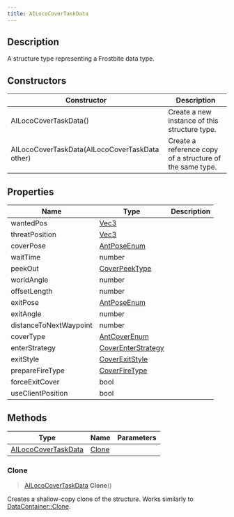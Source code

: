 ```yaml
---
title: AILocoCoverTaskData
---
```

## Description

A structure type representing a Frostbite data type.

## Constructors

| Constructor                                    | Description                                              |
| ---------------------------------------------- | -------------------------------------------------------- |
| AILocoCoverTaskData()                          | Create a new instance of this structure type.            |
| AILocoCoverTaskData(AILocoCoverTaskData other) | Create a reference copy of a structure of the same type. |

## Properties

| Name                   | Type                                     | Description |
| ---------------------- | ---------------------------------------- | ----------- |
| wantedPos              | [Vec3](/vext/ref/shared/class/Vec3)        |             |
| threatPosition         | [Vec3](/vext/ref/shared/class/Vec3)        |             |
| coverPose              | [AntPoseEnum](AntPoseEnum)               |             |
| waitTime               | number                                   |             |
| peekOut                | [CoverPeekType](CoverPeekType)           |             |
| worldAngle             | number                                   |             |
| offsetLength           | number                                   |             |
| exitPose               | [AntPoseEnum](AntPoseEnum)               |             |
| exitAngle              | number                                   |             |
| distanceToNextWaypoint | number                                   |             |
| coverType              | [AntCoverEnum](AntCoverEnum)             |             |
| enterStrategy          | [CoverEnterStrategy](CoverEnterStrategy) |             |
| exitStyle              | [CoverExitStyle](CoverExitStyle)         |             |
| prepareFireType        | [CoverFireType](CoverFireType)           |             |
| forceExitCover         | bool                                     |             |
| useClientPosition      | bool                                     |             |

## Methods

| Type                                       | Name            | Parameters |
| ------------------------------------------ | --------------- | ---------- |
| [AILocoCoverTaskData](AILocoCoverTaskData) | [Clone](#clone) |            |

### Clone

> [AILocoCoverTaskData](AILocoCoverTaskData) **Clone**()

Creates a shallow-copy clone of the structure. Works similarly to [DataContainer::Clone](/vext/ref/shared/class/datacontainer#clone).
